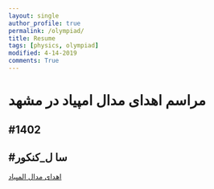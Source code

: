 ```yaml
---
layout: single
author_profile: true
permalink: /olympiad/
title: Resume
tags: [physics, olympiad]
modified: 4-14-2019
comments: True
---
```



# مراسم اهدای مدال امپیاد در مشهد 
## #1402
## #سا ل_کنکور
[اهدای مدال المپیاد](\assets\images\ehda_medal_mashhad.jpg)
